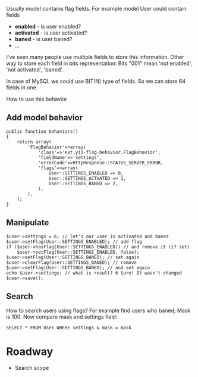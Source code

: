 Usually model contains flag fields. For example model User could contain fields

* <b>enabled</b> - is user enabled?
* <b>activated</b> - is user activated?
* <b>baned</b> - is user baned?
* ...

I've seen many people use multiple fields to store this information.
Other way to store each field in bits representation:
Bits "001" mean 'not enabled', 'not activated', 'baned'.

In case of MySQL we could use BIT(N) type of fields. So we can store 64 fields in one.

How to use this behavior

## Add model behavior

    public function behaviors()
    {
        return array(
            'FlagBehavior'=>array(
                'class'=>'ext.yii-flag-behavior.FlagBehavior',
                'fieldName'=>'settings',
                'errorCode'=>HttpResponse::STATUS_SERVER_ERROR,
                'flags'=>array(
                    User::SETTINGS_ENABLED => 0,
                    User::SETTINGS_ACTVATED => 1,
                    User::SETTINGS_BANED => 2,
                ),
            ),
        );
    }

## Manipulate

    $user->settings = 6; // let's our user is activated and baned
    $user->setFlag(User::SETTINGS_ENABLED); // add flag
    if ($user->hasFlag(User::SETTINGS_ENABLED)) // and remove it (if set)
        $user->setFlag(User::SETTINGS_ENABLED, false);
    $user->setFlag(User::SETTINGS_BANED); // set again
    $user->clearFlag(User::SETTINGS_BANED); // remove
    $user->setFlag(User::SETTINGS_BANED); // and set again
    echo $user->settings; // what is result? 6 Sure! It wasn't changed
    $user->save();

## Search

How to search users using flags? For example find users who baned;
Mask is 100. Now compare mask and settings field:

    SELECT * FROM User WHERE settings & mask = mask

# Roadway

* Search scope